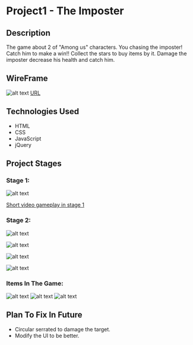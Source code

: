 # Project1 - The Imposter 
## Description
The game about 2 of "Among us" characters. You chasing the imposter!    Catch him to make a win!!
Collect the stars to buy items by it. Damage the imposter decrease his health and catch him.

## WireFrame
![alt text](https://pages.git.generalassemb.ly/asim-sami/Project1-Among-us-game/img/wireframe.jpg)
[URL](https://wireframe.cc/pro/pp/2ff4eff31403383)


## Technologies Used
* HTML
* CSS
* JavaScript
* jQuery

## Project Stages
### Stage 1:
![alt text](https://im4.ezgif.com/tmp/ezgif-4-20e4addb21ed.gif)


[Short video gameplay in stage 1](https://www.youtube.com/watch?v=H5VowUeeGxc)


### Stage 2:
![alt text](https://pages.git.generalassemb.ly/asim-sami/Project1-Among-us-game/img/project-stage2.jpg)


![alt text](https://pages.git.generalassemb.ly/asim-sami/Project1-Among-us-game/img/project-stage2_2.jpg)


![alt text](https://pages.git.generalassemb.ly/asim-sami/Project1-Among-us-game/img/project-stage2_3.jpg)


![alt text](https://pages.git.generalassemb.ly/asim-sami/Project1-Among-us-game/img/project-stage2_4.jpg)

### Items In The Game:
![alt text](https://pages.git.generalassemb.ly/asim-sami/Project1-Among-us-game/img/wooden-box.png)  ![alt text](https://pages.git.generalassemb.ly/asim-sami/Project1-Among-us-game/img/bar.png)  ![alt text](https://pages.git.generalassemb.ly/asim-sami/Project1-Among-us-game/img/random-block.png) 


## Plan To Fix In Future
* Circular serrated to damage the target.
* Modify the UI to be better.





